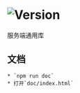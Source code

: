 # ![Version](https://img.shields.io/badge/version-11.108.32-green.svg)

服务端通用库

## 文档
    * `npm run doc`
    * 打开`doc/index.html`